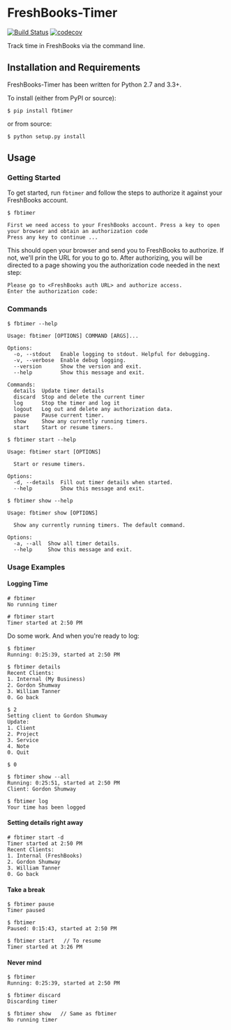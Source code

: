 FreshBooks-Timer
================

[![Build Status](https://travis-ci.org/amcintosh/FreshBooks-Timer.svg?branch=master)](https://travis-ci.org/amcintosh/FreshBooks-Timer)
[![codecov](https://codecov.io/gh/amcintosh/FreshBooks-Timer/branch/master/graph/badge.svg)](https://codecov.io/gh/amcintosh/FreshBooks-Timer)

Track time in FreshBooks via the command line.

## Installation and Requirements

FreshBooks-Timer has been written for Python 2.7 and 3.3+.

To install (either from PyPI or source):
```
$ pip install fbtimer
```
or from source:
```
$ python setup.py install
```

## Usage

### Getting Started
To get started, run `fbtimer` and follow the steps to authorize it against your FreshBooks account.
```
$ fbtimer

First we need access to your FreshBooks account. Press a key to open your browser and obtain an authorization code
Press any key to continue ...
```

This should open your browser and send you to FreshBooks to authorize. If not, we'll prin the URL for you to go to. After authorizing, you will be directed to a page showing you the authorization code needed in the next step:

```
Please go to <FreshBooks auth URL> and authorize access.
Enter the authorization code:
```

### Commands
```
$ fbtimer --help

Usage: fbtimer [OPTIONS] COMMAND [ARGS]...

Options:
  -o, --stdout   Enable logging to stdout. Helpful for debugging.
  -v, --verbose  Enable debug logging.
  --version      Show the version and exit.
  --help         Show this message and exit.

Commands:
  details  Update timer details
  discard  Stop and delete the current timer
  log      Stop the timer and log it
  logout   Log out and delete any authorization data.
  pause    Pause current timer.
  show     Show any currently running timers.
  start    Start or resume timers.

$ fbtimer start --help

Usage: fbtimer start [OPTIONS]

  Start or resume timers.

Options:
  -d, --details  Fill out timer details when started.
  --help         Show this message and exit.

$ fbtimer show --help

Usage: fbtimer show [OPTIONS]

  Show any currently running timers. The default command.

Options:
  -a, --all  Show all timer details.
  --help     Show this message and exit.
```

### Usage Examples

#### Logging Time
```
# fbtimer
No running timer

# fbtimer start
Timer started at 2:50 PM
```
Do some work. And when you're ready to log:
```
$ fbtimer
Running: 0:25:39, started at 2:50 PM

$ fbtimer details
Recent Clients:
1. Internal (My Business)
2. Gordon Shumway
3. William Tanner
0. Go back

$ 2
Setting client to Gordon Shumway
Update:
1. Client
2. Project
3. Service
4. Note
0. Quit

$ 0

$ fbtimer show --all
Running: 0:25:51, started at 2:50 PM
Client: Gordon Shumway

$ fbtimer log
Your time has been logged
```

#### Setting details right away
```
# fbtimer start -d
Timer started at 2:50 PM
Recent Clients:
1. Internal (FreshBooks)
2. Gordon Shumway
3. William Tanner
0. Go back
```

#### Take a break
```
$ fbtimer pause
Timer paused

$ fbtimer
Paused: 0:15:43, started at 2:50 PM

$ fbtimer start   // To resume
Timer started at 3:26 PM
```

#### Never mind
```
$ fbtimer
Running: 0:25:39, started at 2:50 PM

$ fbtimer discard
Discarding timer

$ fbtimer show   // Same as fbtimer
No running timer
```

